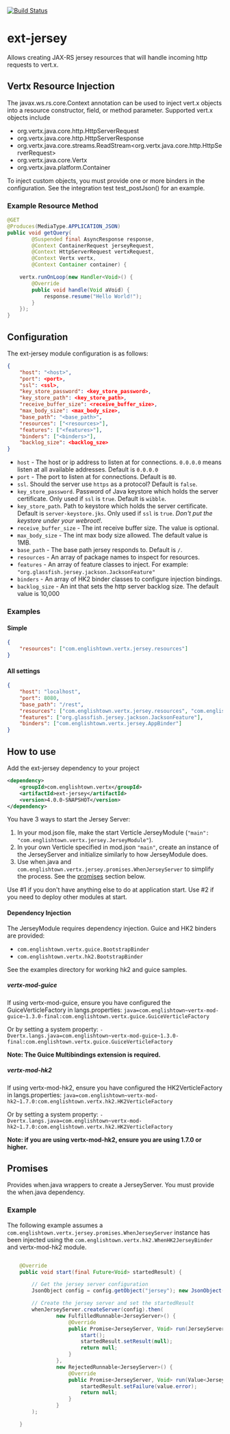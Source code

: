 [![Build Status](https://travis-ci.org/englishtown/vertx-jersey.png)](https://travis-ci.org/englishtown/vertx-jersey)

# ext-jersey

Allows creating JAX-RS jersey resources that will handle incoming http requests to vert.x.


## Vertx Resource Injection

The javax.ws.rs.core.Context annotation can be used to inject vert.x objects into a resource constructor, field,
or method parameter.  Supported vert.x objects include
* org.vertx.java.core.http.HttpServerRequest
* org.vertx.java.core.http.HttpServerResponse
* org.vertx.java.core.streams.ReadStream<org.vertx.java.core.http.HttpServerRequest>
* org.vertx.java.core.Vertx
* org.vertx.java.platform.Container

To inject custom objects, you must provide one or more binders in the configuration.  See the integration test test_postJson() for an example.


### Example Resource Method
```java
@GET
@Produces(MediaType.APPLICATION_JSON)
public void getQuery(
        @Suspended final AsyncResponse response,
        @Context ContainerRequest jerseyRequest,
        @Context HttpServerRequest vertxRequest,
        @Context Vertx vertx,
        @Context Container container) {

    vertx.runOnLoop(new Handler<Void>() {
        @Override
        public void handle(Void aVoid) {
            response.resume("Hello World!");
        }
    });
}
```

## Configuration

The ext-jersey module configuration is as follows:

```json
{
    "host": "<host>",
    "port": <port>,
    "ssl": <ssl>,
    "key_store_password": <key_store_password>,
    "key_store_path": <key_store_path>,
    "receive_buffer_size": <receive_buffer_size>,
    "max_body_size": <max_body_size>,
    "base_path": "<base_path>",
    "resources": ["<resources>"],
    "features": ["<features>"],
    "binders": ["<binders>"],
    "backlog_size": <backlog_sze>
}
````

* `host` - The host or ip address to listen at for connections. `0.0.0.0` means listen at all available addresses.
Default is `0.0.0.0`
* `port` -  The port to listen at for connections. Default is `80`.
* `ssl`. Should the server use `https` as a protocol? Default is `false`.
* `key_store_password`. Password of Java keystore which holds the server certificate. Only used if `ssl` is `true`. Default is `wibble`.
* `key_store_path`. Path to keystore which holds the server certificate. Default is `server-keystore.jks`. Only used if `ssl` is `true`. *Don't put the keystore under your webroot!*.
* `receive_buffer_size` - The int receive buffer size.  The value is optional.
* `max_body_size` - The int max body size allowed.  The default value is 1MB.
* `base_path` - The base path jersey responds to.  Default is `/`.
* `resources` - An array of package names to inspect for resources.
* `features` - An array of feature classes to inject.  For example: `"org.glassfish.jersey.jackson.JacksonFeature"`
* `binders` - An array of HK2 binder classes to configure injection bindings.
* `backlog_size` - An int that sets the http server backlog size.  The default value is 10,000

### Examples
#### Simple

```json
{
    "resources": ["com.englishtown.vertx.jersey.resources"]
}
```

#### All settings

```json
{
    "host": "localhost",
    "port": 8080,
    "base_path": "/rest",
    "resources": ["com.englishtown.vertx.jersey.resources", "com.englishtown.vertx.jersey.resources2"],
    "features": ["org.glassfish.jersey.jackson.JacksonFeature"],
    "binders": ["com.englishtown.vertx.jersey.AppBinder"]
}
```

## How to use

Add the ext-jersey dependency to your project

```xml
<dependency>
    <groupId>com.englishtown.vertx</groupId>
    <artifactId>ext-jersey</artifactId>
    <version>4.0.0-SNAPSHOT</version>
</dependency>
```

You have 3 ways to start the Jersey Server:

1. In your mod.json file, make the start Verticle JerseyModule (`"main": "com.englishtown.vertx.jersey.JerseyModule"`).
2. In your own Verticle specified in mod.json `"main"`, create an instance of the JerseyServer and initialize similarly to how JerseyModule does.
3. Use when.java and `com.englishtown.vertx.jersey.promises.WhenJerseyServer` to simplify the process.  See the [promises](#Promises) section below.


Use #1 if you don't have anything else to do at application start.  Use #2 if you need to deploy other modules at start.

#### Dependency Injection
The JerseyModule requires dependency injection.  Guice and HK2 binders are provided:

* `com.englishtown.vertx.guice.BootstrapBinder`
* `com.englishtown.vertx.hk2.BootstrapBinder`

See the examples directory for working hk2 and guice samples.

##### vertx-mod-guice
If using vertx-mod-guice, ensure you have configured the GuiceVerticleFactory in langs.properties:
`java=com.englishtown~vertx-mod-guice~1.3.0-final:com.englishtown.vertx.guice.GuiceVerticleFactory`

Or by setting a system property:
`-Dvertx.langs.java=com.englishtown~vertx-mod-guice~1.3.0-final:com.englishtown.vertx.guice.GuiceVerticleFactory`

__Note: The Guice Multibindings extension is required.__

##### vertx-mod-hk2
If using vertx-mod-hk2, ensure you have configured the HK2VerticleFactory in langs.properties:
`java=com.englishtown~vertx-mod-hk2~1.7.0:com.englishtown.vertx.hk2.HK2VerticleFactory`

Or by setting a system property:
`-Dvertx.langs.java=com.englishtown~vertx-mod-hk2~1.7.0:com.englishtown.vertx.hk2.HK2VerticleFactory`

__Note: if you are using vertx-mod-hk2, ensure you are using 1.7.0 or higher.__


## Promises

Provides when.java wrappers to create a JerseyServer.  You must provide the when.java dependency.

### Example

The following example assumes a `com.englishtown.vertx.jersey.promises.WhenJerseyServer` instance has been injected using the `com.englishtown.vertx.hk2.WhenHK2JerseyBinder` and vertx-mod-hk2 module.

```java

    @Override
    public void start(final Future<Void> startedResult) {

        // Get the jersey server configuration
        JsonObject config = config.getObject("jersey"); new JsonObject()

        // Create the jersey server and set the startedResult
        whenJerseyServer.createServer(config).then(
                new FulfilledRunnable<JerseyServer>() {
                    @Override
                    public Promise<JerseyServer, Void> run(JerseyServer value) {
                        start();
                        startedResult.setResult(null);
                        return null;
                    }
                },
                new RejectedRunnable<JerseyServer>() {
                    @Override
                    public Promise<JerseyServer, Void> run(Value<JerseyServer> value) {
                        startedResult.setFailure(value.error);
                        return null;
                    }
                }
        );

    }

```

